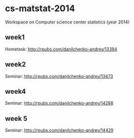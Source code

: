 cs-matstat-2014
===============

Workspace on Computer science center statistics (year 2014)

week1
----
Hometask: http://rpubs.com/danilchenko-andrey/13394

week2
-----
Seminar: http://rpubs.com/danilchenko-andrey/13473

week4
-----
Seminar: http://rpubs.com/danilchenko-andrey/14288

week 5
------
Seminar: http://rpubs.com/danilchenko-andrey/14429
